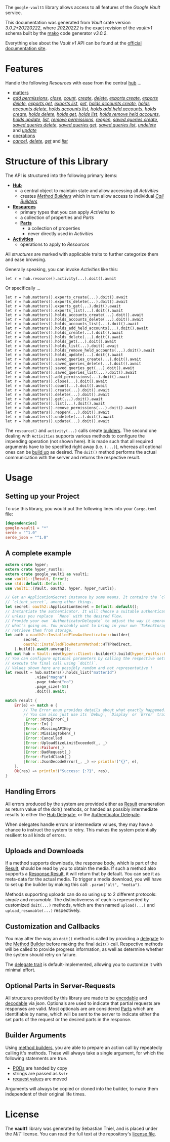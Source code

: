 <!---
DO NOT EDIT !
This file was generated automatically from 'src/mako/api/README.md.mako'
DO NOT EDIT !
-->
The `google-vault1` library allows access to all features of the *Google Vault* service.

This documentation was generated from *Vault* crate version *3.0.2+20220222*, where *20220222* is the exact revision of the *vault:v1* schema built by the [mako](http://www.makotemplates.org/) code generator *v3.0.2*.

Everything else about the *Vault* *v1* API can be found at the
[official documentation site](https://developers.google.com/vault).
# Features

Handle the following *Resources* with ease from the central [hub](https://docs.rs/google-vault1/3.0.2+20220222/google_vault1/Vault) ... 

* [matters](https://docs.rs/google-vault1/3.0.2+20220222/google_vault1/api::Matter)
 * [*add permissions*](https://docs.rs/google-vault1/3.0.2+20220222/google_vault1/api::MatterAddPermissionCall), [*close*](https://docs.rs/google-vault1/3.0.2+20220222/google_vault1/api::MatterCloseCall), [*count*](https://docs.rs/google-vault1/3.0.2+20220222/google_vault1/api::MatterCountCall), [*create*](https://docs.rs/google-vault1/3.0.2+20220222/google_vault1/api::MatterCreateCall), [*delete*](https://docs.rs/google-vault1/3.0.2+20220222/google_vault1/api::MatterDeleteCall), [*exports create*](https://docs.rs/google-vault1/3.0.2+20220222/google_vault1/api::MatterExportCreateCall), [*exports delete*](https://docs.rs/google-vault1/3.0.2+20220222/google_vault1/api::MatterExportDeleteCall), [*exports get*](https://docs.rs/google-vault1/3.0.2+20220222/google_vault1/api::MatterExportGetCall), [*exports list*](https://docs.rs/google-vault1/3.0.2+20220222/google_vault1/api::MatterExportListCall), [*get*](https://docs.rs/google-vault1/3.0.2+20220222/google_vault1/api::MatterGetCall), [*holds accounts create*](https://docs.rs/google-vault1/3.0.2+20220222/google_vault1/api::MatterHoldAccountCreateCall), [*holds accounts delete*](https://docs.rs/google-vault1/3.0.2+20220222/google_vault1/api::MatterHoldAccountDeleteCall), [*holds accounts list*](https://docs.rs/google-vault1/3.0.2+20220222/google_vault1/api::MatterHoldAccountListCall), [*holds add held accounts*](https://docs.rs/google-vault1/3.0.2+20220222/google_vault1/api::MatterHoldAddHeldAccountCall), [*holds create*](https://docs.rs/google-vault1/3.0.2+20220222/google_vault1/api::MatterHoldCreateCall), [*holds delete*](https://docs.rs/google-vault1/3.0.2+20220222/google_vault1/api::MatterHoldDeleteCall), [*holds get*](https://docs.rs/google-vault1/3.0.2+20220222/google_vault1/api::MatterHoldGetCall), [*holds list*](https://docs.rs/google-vault1/3.0.2+20220222/google_vault1/api::MatterHoldListCall), [*holds remove held accounts*](https://docs.rs/google-vault1/3.0.2+20220222/google_vault1/api::MatterHoldRemoveHeldAccountCall), [*holds update*](https://docs.rs/google-vault1/3.0.2+20220222/google_vault1/api::MatterHoldUpdateCall), [*list*](https://docs.rs/google-vault1/3.0.2+20220222/google_vault1/api::MatterListCall), [*remove permissions*](https://docs.rs/google-vault1/3.0.2+20220222/google_vault1/api::MatterRemovePermissionCall), [*reopen*](https://docs.rs/google-vault1/3.0.2+20220222/google_vault1/api::MatterReopenCall), [*saved queries create*](https://docs.rs/google-vault1/3.0.2+20220222/google_vault1/api::MatterSavedQueryCreateCall), [*saved queries delete*](https://docs.rs/google-vault1/3.0.2+20220222/google_vault1/api::MatterSavedQueryDeleteCall), [*saved queries get*](https://docs.rs/google-vault1/3.0.2+20220222/google_vault1/api::MatterSavedQueryGetCall), [*saved queries list*](https://docs.rs/google-vault1/3.0.2+20220222/google_vault1/api::MatterSavedQueryListCall), [*undelete*](https://docs.rs/google-vault1/3.0.2+20220222/google_vault1/api::MatterUndeleteCall) and [*update*](https://docs.rs/google-vault1/3.0.2+20220222/google_vault1/api::MatterUpdateCall)
* [operations](https://docs.rs/google-vault1/3.0.2+20220222/google_vault1/api::Operation)
 * [*cancel*](https://docs.rs/google-vault1/3.0.2+20220222/google_vault1/api::OperationCancelCall), [*delete*](https://docs.rs/google-vault1/3.0.2+20220222/google_vault1/api::OperationDeleteCall), [*get*](https://docs.rs/google-vault1/3.0.2+20220222/google_vault1/api::OperationGetCall) and [*list*](https://docs.rs/google-vault1/3.0.2+20220222/google_vault1/api::OperationListCall)




# Structure of this Library

The API is structured into the following primary items:

* **[Hub](https://docs.rs/google-vault1/3.0.2+20220222/google_vault1/Vault)**
    * a central object to maintain state and allow accessing all *Activities*
    * creates [*Method Builders*](https://docs.rs/google-vault1/3.0.2+20220222/google_vault1/client::MethodsBuilder) which in turn
      allow access to individual [*Call Builders*](https://docs.rs/google-vault1/3.0.2+20220222/google_vault1/client::CallBuilder)
* **[Resources](https://docs.rs/google-vault1/3.0.2+20220222/google_vault1/client::Resource)**
    * primary types that you can apply *Activities* to
    * a collection of properties and *Parts*
    * **[Parts](https://docs.rs/google-vault1/3.0.2+20220222/google_vault1/client::Part)**
        * a collection of properties
        * never directly used in *Activities*
* **[Activities](https://docs.rs/google-vault1/3.0.2+20220222/google_vault1/client::CallBuilder)**
    * operations to apply to *Resources*

All *structures* are marked with applicable traits to further categorize them and ease browsing.

Generally speaking, you can invoke *Activities* like this:

```Rust,ignore
let r = hub.resource().activity(...).doit().await
```

Or specifically ...

```ignore
let r = hub.matters().exports_create(...).doit().await
let r = hub.matters().exports_delete(...).doit().await
let r = hub.matters().exports_get(...).doit().await
let r = hub.matters().exports_list(...).doit().await
let r = hub.matters().holds_accounts_create(...).doit().await
let r = hub.matters().holds_accounts_delete(...).doit().await
let r = hub.matters().holds_accounts_list(...).doit().await
let r = hub.matters().holds_add_held_accounts(...).doit().await
let r = hub.matters().holds_create(...).doit().await
let r = hub.matters().holds_delete(...).doit().await
let r = hub.matters().holds_get(...).doit().await
let r = hub.matters().holds_list(...).doit().await
let r = hub.matters().holds_remove_held_accounts(...).doit().await
let r = hub.matters().holds_update(...).doit().await
let r = hub.matters().saved_queries_create(...).doit().await
let r = hub.matters().saved_queries_delete(...).doit().await
let r = hub.matters().saved_queries_get(...).doit().await
let r = hub.matters().saved_queries_list(...).doit().await
let r = hub.matters().add_permissions(...).doit().await
let r = hub.matters().close(...).doit().await
let r = hub.matters().count(...).doit().await
let r = hub.matters().create(...).doit().await
let r = hub.matters().delete(...).doit().await
let r = hub.matters().get(...).doit().await
let r = hub.matters().list(...).doit().await
let r = hub.matters().remove_permissions(...).doit().await
let r = hub.matters().reopen(...).doit().await
let r = hub.matters().undelete(...).doit().await
let r = hub.matters().update(...).doit().await
```

The `resource()` and `activity(...)` calls create [builders][builder-pattern]. The second one dealing with `Activities` 
supports various methods to configure the impending operation (not shown here). It is made such that all required arguments have to be 
specified right away (i.e. `(...)`), whereas all optional ones can be [build up][builder-pattern] as desired.
The `doit()` method performs the actual communication with the server and returns the respective result.

# Usage

## Setting up your Project

To use this library, you would put the following lines into your `Cargo.toml` file:

```toml
[dependencies]
google-vault1 = "*"
serde = "^1.0"
serde_json = "^1.0"
```

## A complete example

```Rust
extern crate hyper;
extern crate hyper_rustls;
extern crate google_vault1 as vault1;
use vault1::{Result, Error};
use std::default::Default;
use vault1::{Vault, oauth2, hyper, hyper_rustls};

// Get an ApplicationSecret instance by some means. It contains the `client_id` and 
// `client_secret`, among other things.
let secret: oauth2::ApplicationSecret = Default::default();
// Instantiate the authenticator. It will choose a suitable authentication flow for you, 
// unless you replace  `None` with the desired Flow.
// Provide your own `AuthenticatorDelegate` to adjust the way it operates and get feedback about 
// what's going on. You probably want to bring in your own `TokenStorage` to persist tokens and
// retrieve them from storage.
let auth = oauth2::InstalledFlowAuthenticator::builder(
        secret,
        oauth2::InstalledFlowReturnMethod::HTTPRedirect,
    ).build().await.unwrap();
let mut hub = Vault::new(hyper::Client::builder().build(hyper_rustls::HttpsConnector::with_native_roots().https_or_http().enable_http1().enable_http2().build()), auth);
// You can configure optional parameters by calling the respective setters at will, and
// execute the final call using `doit()`.
// Values shown here are possibly random and not representative !
let result = hub.matters().holds_list("matterId")
             .view("magna")
             .page_token("no")
             .page_size(-55)
             .doit().await;

match result {
    Err(e) => match e {
        // The Error enum provides details about what exactly happened.
        // You can also just use its `Debug`, `Display` or `Error` traits
         Error::HttpError(_)
        |Error::Io(_)
        |Error::MissingAPIKey
        |Error::MissingToken(_)
        |Error::Cancelled
        |Error::UploadSizeLimitExceeded(_, _)
        |Error::Failure(_)
        |Error::BadRequest(_)
        |Error::FieldClash(_)
        |Error::JsonDecodeError(_, _) => println!("{}", e),
    },
    Ok(res) => println!("Success: {:?}", res),
}

```
## Handling Errors

All errors produced by the system are provided either as [Result](https://docs.rs/google-vault1/3.0.2+20220222/google_vault1/client::Result) enumeration as return value of
the doit() methods, or handed as possibly intermediate results to either the 
[Hub Delegate](https://docs.rs/google-vault1/3.0.2+20220222/google_vault1/client::Delegate), or the [Authenticator Delegate](https://docs.rs/yup-oauth2/*/yup_oauth2/trait.AuthenticatorDelegate.html).

When delegates handle errors or intermediate values, they may have a chance to instruct the system to retry. This 
makes the system potentially resilient to all kinds of errors.

## Uploads and Downloads
If a method supports downloads, the response body, which is part of the [Result](https://docs.rs/google-vault1/3.0.2+20220222/google_vault1/client::Result), should be
read by you to obtain the media.
If such a method also supports a [Response Result](https://docs.rs/google-vault1/3.0.2+20220222/google_vault1/client::ResponseResult), it will return that by default.
You can see it as meta-data for the actual media. To trigger a media download, you will have to set up the builder by making
this call: `.param("alt", "media")`.

Methods supporting uploads can do so using up to 2 different protocols: 
*simple* and *resumable*. The distinctiveness of each is represented by customized 
`doit(...)` methods, which are then named `upload(...)` and `upload_resumable(...)` respectively.

## Customization and Callbacks

You may alter the way an `doit()` method is called by providing a [delegate](https://docs.rs/google-vault1/3.0.2+20220222/google_vault1/client::Delegate) to the 
[Method Builder](https://docs.rs/google-vault1/3.0.2+20220222/google_vault1/client::CallBuilder) before making the final `doit()` call. 
Respective methods will be called to provide progress information, as well as determine whether the system should 
retry on failure.

The [delegate trait](https://docs.rs/google-vault1/3.0.2+20220222/google_vault1/client::Delegate) is default-implemented, allowing you to customize it with minimal effort.

## Optional Parts in Server-Requests

All structures provided by this library are made to be [encodable](https://docs.rs/google-vault1/3.0.2+20220222/google_vault1/client::RequestValue) and 
[decodable](https://docs.rs/google-vault1/3.0.2+20220222/google_vault1/client::ResponseResult) via *json*. Optionals are used to indicate that partial requests are responses 
are valid.
Most optionals are are considered [Parts](https://docs.rs/google-vault1/3.0.2+20220222/google_vault1/client::Part) which are identifiable by name, which will be sent to 
the server to indicate either the set parts of the request or the desired parts in the response.

## Builder Arguments

Using [method builders](https://docs.rs/google-vault1/3.0.2+20220222/google_vault1/client::CallBuilder), you are able to prepare an action call by repeatedly calling it's methods.
These will always take a single argument, for which the following statements are true.

* [PODs][wiki-pod] are handed by copy
* strings are passed as `&str`
* [request values](https://docs.rs/google-vault1/3.0.2+20220222/google_vault1/client::RequestValue) are moved

Arguments will always be copied or cloned into the builder, to make them independent of their original life times.

[wiki-pod]: http://en.wikipedia.org/wiki/Plain_old_data_structure
[builder-pattern]: http://en.wikipedia.org/wiki/Builder_pattern
[google-go-api]: https://github.com/google/google-api-go-client

# License
The **vault1** library was generated by Sebastian Thiel, and is placed 
under the *MIT* license.
You can read the full text at the repository's [license file][repo-license].

[repo-license]: https://github.com/Byron/google-apis-rsblob/main/LICENSE.md
